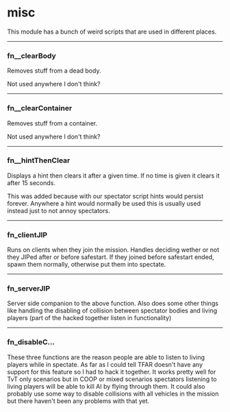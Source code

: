 # misc

This module has a bunch of weird scripts that are used in different places. 

***

### fn__clearBody
Removes stuff from a dead body. 

Not used anywhere I don't think?

***

### fn__clearContainer
Removes stuff from a container. 

Not used anywhere I don't think?

***

### fn__hintThenClear
Displays a hint then clears it after a given time. If no time is given it clears it after 15 seconds. 

This was added because with our spectator script hints would persist forever. Anywhere a hint would normally be used this is usually used instead just to not annoy spectators.

***

### fn_clientJIP
Runs on clients when they join the mission. Handles deciding wether or not they JIPed after or before safestart. If they joined before safestart ended, spawn them normally, otherwise put them into spectate.

***

### fn_serverJIP
Server side companion to the above function. Also does some other things like handling the disabling of collision between spectator bodies and living players (part of the hacked together listen in functionality)

***

### fn_disableC...
These three functions are the reason people are able to listen to living players while in spectate. As far as I could tell TFAR doesn't have any support for this feature so I had to hack it together. It works pretty well for TvT only scenarios but in COOP or mixed scenarios spectators listening to living players will be able to kill AI by flying through them. It could also probably use some way to disable collisions with all vehicles in the mission but there haven't been any problems with that yet. 
